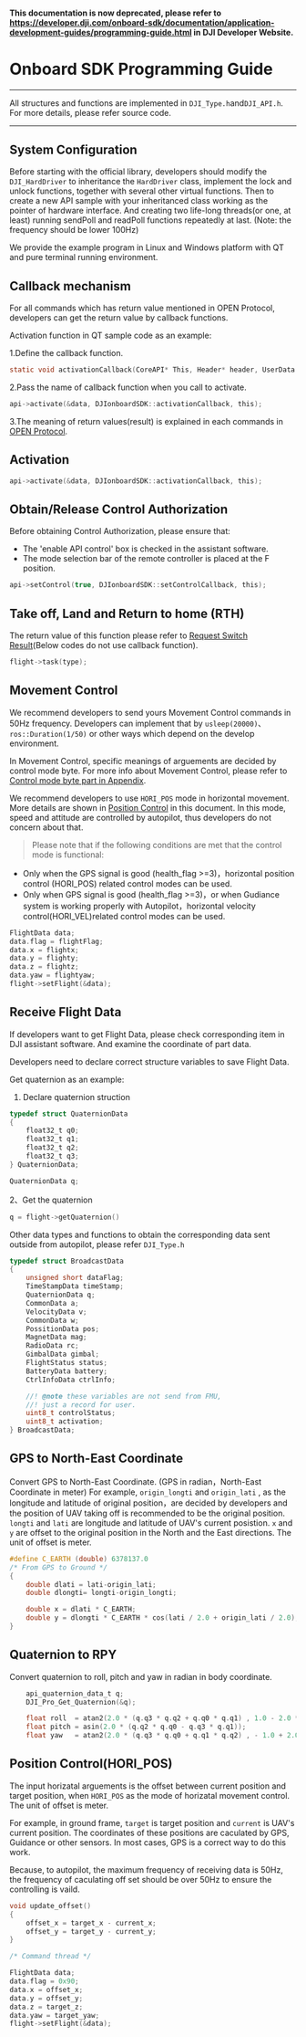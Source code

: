 #### This documentation is now deprecated, please refer to <https://developer.dji.com/onboard-sdk/documentation/application-development-guides/programming-guide.html> in DJI Developer Website.

# Onboard SDK Programming Guide
---
All structures and functions are implemented in `DJI_Type.h`and`DJI_API.h`. For more details, please refer source code.

---

## System Configuration

Before starting with the official library, developers should modify the `DJI_HardDriver` to inheritance the `HardDriver` class,  implement the lock and unlock functions, together with several other virtual functions. Then to create a new API sample with your inheritanced class working as the pointer of hardware interface. And creating two life-long threads(or one, at least) running sendPoll and readPoll functions repeatedly at last. (Note: the frequency should be lower 100Hz)

We provide the example program in Linux and Windows platform with QT and pure terminal running environment.

## Callback mechanism

For all commands which has return value mentioned in OPEN Protocol, developers can get the return value by callback functions.

Activation function in QT sample code as an example:   

1.Define the callback function.  

```c
static void activationCallback(CoreAPI* This, Header* header, UserData userData);
```

2.Pass the name of callback function when you call to activate.

```c
api->activate(&data, DJIonboardSDK::activationCallback, this);
```

3.The meaning of return values(result) is explained in each commands in [OPEN Protocol](OPENProtocol.md#cmd-val--ack-val).

## Activation

```c
api->activate(&data, DJIonboardSDK::activationCallback, this);
```

## Obtain/Release Control Authorization

Before obtaining Control Authorization, please ensure that: 

* The 'enable API control' box is checked in the assistant software.
* The mode selection bar of the remote controller is placed at the F position.

```c
api->setControl(true, DJIonboardSDK::setControlCallback, this);
```

## Take off, Land and Return to home (RTH)
The return value of this function please refer to [Request Switch Result](OPENProtocol.md#cmd-id-0x02-request-switch-result)(Below codes do not use callback function).  

```c
flight->task(type);
```

## Movement Control

We recommend developers to send yours Movement Control commands in 50Hz frequency. Developers can implement that by `usleep(20000)`、`ros::Duration(1/50)` or other ways which depend on the develop environment.

In Movement Control, specific meanings of arguements are decided by control mode byte. For more info about Movement Control, please refer to [Control mode byte part in Appendix](Appendix.md#control-mode-byte).

We recommend developers to use `HORI_POS` mode in horizontal movement. More details are shown in [Position Control](ProgrammingGuide.md#position-controlhori_pos) in this document. In this mode, speed and attitude are controlled by autopilot, thus developers do not concern about that.
    
> Please note that if the following conditions are met that the control mode is functional:
> 
* Only when the GPS signal is good (health\_flag >=3)，horizontal position control (HORI_POS) related control modes can be used.
* Only when GPS signal is good (health\_flag >=3)，or when Gudiance system is working properly with Autopilot，horizontal velocity control(HORI_VEL)related control modes can be used.


```c
FlightData data;
data.flag = flightFlag;
data.x = flightx;
data.y = flighty;
data.z = flightz;
data.yaw = flightyaw;
flight->setFlight(&data);
```

## Receive Flight Data
If developers want to get Flight Data, please check corresponding item in DJI assistant software. And examine the coordinate of part data.

Developers need to declare correct structure variables to save Flight Data.

Get quaternion as an example:  
1. Declare quaternion struction

```c
typedef struct QuaternionData
{
    float32_t q0;
    float32_t q1;
    float32_t q2;
    float32_t q3;
} QuaternionData;

QuaternionData q;
```


2、Get the quaternion

```c
q = flight->getQuaternion()
```

Other data types and functions to obtain the corresponding data sent outside from autopilot, please refer `DJI_Type.h`

```c
typedef struct BroadcastData
{
    unsigned short dataFlag;
    TimeStampData timeStamp;
    QuaternionData q;
    CommonData a;
    VelocityData v;
    CommonData w;
    PossitionData pos;
    MagnetData mag;
    RadioData rc;
    GimbalData gimbal;
    FlightStatus status;
    BatteryData battery;
    CtrlInfoData ctrlInfo;

    //! @note these variables are not send from FMU,
    //! just a record for user.
    uint8_t controlStatus;
    uint8_t activation;
} BroadcastData;

```

## GPS to North-East Coordinate
Convert GPS to North-East Coordinate. (GPS in radian，North-East Coordinate in meter)
For example, `origin_longti` and `origin_lati` , as the longitude and latitude of original position，are decided by developers and the position of UAV taking off is recommended to be the original position. `longti` and `lati` are longitude and latitude of UAV's current posistion. `x` and `y` are offset to the original position in the North and the East directions. The unit of offset is meter.

~~~c
#define C_EARTH (double) 6378137.0
/* From GPS to Ground */
{
    double dlati = lati-origin_lati;
    double dlongti= longti-origin_longti;

    double x = dlati * C_EARTH;
    double y = dlongti * C_EARTH * cos(lati / 2.0 + origin_lati / 2.0);
}
~~~

## Quaternion to RPY
Convert quaternion to roll, pitch and yaw in radian in body coordinate.
~~~c
    api_quaternion_data_t q;
    DJI_Pro_Get_Quaternion(&q);

    float roll  = atan2(2.0 * (q.q3 * q.q2 + q.q0 * q.q1) , 1.0 - 2.0 * (q.q1 * q.q1 + q.q2 * q.q2));
    float pitch = asin(2.0 * (q.q2 * q.q0 - q.q3 * q.q1));
    float yaw   = atan2(2.0 * (q.q3 * q.q0 + q.q1 * q.q2) , - 1.0 + 2.0 * (q.q0 * q.q0 + q.q1 * q.q1));
~~~

## Position Control(HORI_POS)
The input horizatal arguements is the offset between current position and target position, when `HORI_POS` as the mode of horizatal movement control. The unit of offset is meter.

For example, in ground frame, `target` is target position and `current` is UAV's current position. The coordinates of these positions are caculated by GPS, Guidance or other sensors. In most cases, GPS is a correct way to do this work.

Because, to autopilot, the maximum frequency of receiving data is 50Hz, the frequency of caculating off set should be over 50Hz to ensure the controlling is vaild.  

~~~c
void update_offset()
{
    offset_x = target_x - current_x;
    offset_y = target_y - current_y;
}

/* Command thread */

FlightData data;
data.flag = 0x90;
data.x = offset_x;
data.y = offset_y;
data.z = target_z;
data.yaw = target_yaw;
flight->setFlight(&data);

~~~


